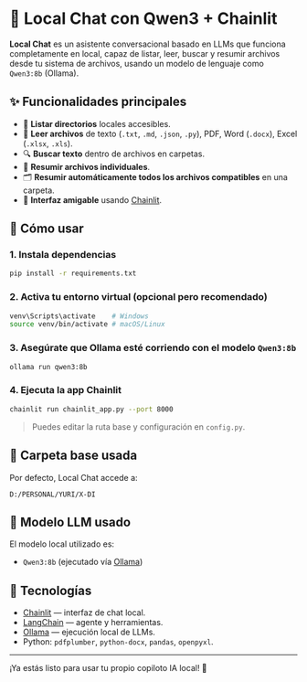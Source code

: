 # 🧠 Local Chat con Qwen3 + Chainlit

**Local Chat** es un asistente conversacional basado en LLMs que funciona completamente en local, capaz de listar, leer, buscar y resumir archivos desde tu sistema de archivos, usando un modelo de lenguaje como `Qwen3:8b` (Ollama).

## ✨ Funcionalidades principales

- 📂 **Listar directorios** locales accesibles.
- 📄 **Leer archivos** de texto (`.txt`, `.md`, `.json`, `.py`), PDF, Word (`.docx`), Excel (`.xlsx`, `.xls`).
- 🔍 **Buscar texto** dentro de archivos en carpetas.
- 🧾 **Resumir archivos individuales**.
- 🗂 **Resumir automáticamente todos los archivos compatibles** en una carpeta.
- 💬 **Interfaz amigable** usando [Chainlit](https://docs.chainlit.io/).

## 🚀 Cómo usar

### 1. Instala dependencias
```bash
pip install -r requirements.txt
````

### 2. Activa tu entorno virtual (opcional pero recomendado)

```bash
venv\Scripts\activate    # Windows
source venv/bin/activate # macOS/Linux
```

### 3. Asegúrate que Ollama esté corriendo con el modelo `Qwen3:8b`

```bash
ollama run qwen3:8b
```

### 4. Ejecuta la app Chainlit

```bash
chainlit run chainlit_app.py --port 8000
```

> Puedes editar la ruta base y configuración en `config.py`.

## 📁 Carpeta base usada

Por defecto, Local Chat accede a:

```
D:/PERSONAL/YURI/X-DI
```

## 🧠 Modelo LLM usado

El modelo local utilizado es:

* `Qwen3:8b` (ejecutado vía [Ollama](https://ollama.com))

## 🧰 Tecnologías

* [Chainlit](https://docs.chainlit.io/) — interfaz de chat local.
* [LangChain](https://www.langchain.com/) — agente y herramientas.
* [Ollama](https://ollama.com) — ejecución local de LLMs.
* Python: `pdfplumber`, `python-docx`, `pandas`, `openpyxl`.

---

¡Ya estás listo para usar tu propio copiloto IA local! 🤖
